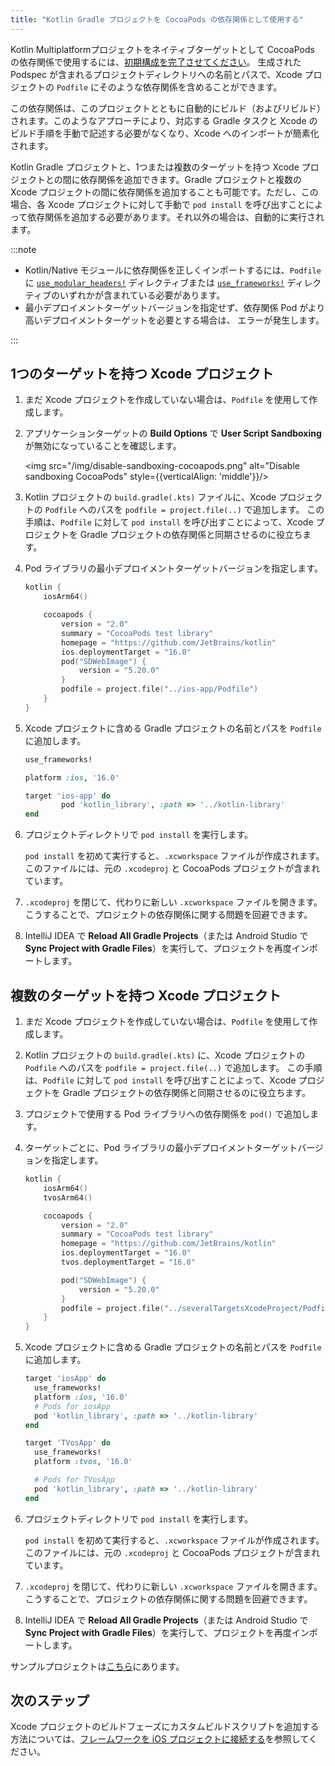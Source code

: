 ```yaml
---
title: "Kotlin Gradle プロジェクトを CocoaPods の依存関係として使用する"
---
```

Kotlin Multiplatformプロジェクトをネイティブターゲットとして CocoaPods の依存関係で使用するには、[初期構成を完了させてください](native-cocoapods#set-up-an-environment-to-work-with-cocoapods)。
生成された Podspec が含まれるプロジェクトディレクトリへの名前とパスで、Xcode プロジェクトの `Podfile` にそのような依存関係を含めることができます。

この依存関係は、このプロジェクトとともに自動的にビルド（およびリビルド）されます。このようなアプローチにより、対応する Gradle タスクと Xcode のビルド手順を手動で記述する必要がなくなり、Xcode へのインポートが簡素化されます。

Kotlin Gradle プロジェクトと、1つまたは複数のターゲットを持つ Xcode プロジェクトとの間に依存関係を追加できます。Gradle プロジェクトと複数の Xcode プロジェクトの間に依存関係を追加することも可能です。ただし、この場合、各 Xcode プロジェクトに対して手動で `pod install` を呼び出すことによって依存関係を追加する必要があります。それ以外の場合は、自動的に実行されます。

:::note
* Kotlin/Native モジュールに依存関係を正しくインポートするには、`Podfile` に
  [`use_modular_headers!`](https://guides.cocoapods.org/syntax/podfile.html#use_modular_headers_bang) ディレクティブまたは
  [`use_frameworks!`](https://guides.cocoapods.org/syntax/podfile.html#use_frameworks_bang) ディレクティブのいずれかが含まれている必要があります。
* 最小デプロイメントターゲットバージョンを指定せず、依存関係 Pod がより高いデプロイメントターゲットを必要とする場合は、
  エラーが発生します。

:::

## 1つのターゲットを持つ Xcode プロジェクト

1. まだ Xcode プロジェクトを作成していない場合は、`Podfile` を使用して作成します。
2. アプリケーションターゲットの **Build Options** で **User Script Sandboxing** が無効になっていることを確認します。

   <img src="/img/disable-sandboxing-cocoapods.png" alt="Disable sandboxing CocoaPods" style={{verticalAlign: 'middle'}}/>

3. Kotlin プロジェクトの `build.gradle(.kts)` ファイルに、Xcode プロジェクトの `Podfile` へのパスを `podfile = project.file(..)` で追加します。
   この手順は、`Podfile` に対して `pod install` を呼び出すことによって、Xcode プロジェクトを Gradle プロジェクトの依存関係と同期させるのに役立ちます。
4. Pod ライブラリの最小デプロイメントターゲットバージョンを指定します。

    ```kotlin
    kotlin {
        iosArm64()

        cocoapods {
            version = "2.0"
            summary = "CocoaPods test library"
            homepage = "https://github.com/JetBrains/kotlin"
            ios.deploymentTarget = "16.0"
            pod("SDWebImage") {
                version = "5.20.0"
            }
            podfile = project.file("../ios-app/Podfile")
        }
    }
    ```

5. Xcode プロジェクトに含める Gradle プロジェクトの名前とパスを `Podfile` に追加します。

    ```ruby
    use_frameworks!

    platform :ios, '16.0'

    target 'ios-app' do
            pod 'kotlin_library', :path => '../kotlin-library'
    end
    ```

6. プロジェクトディレクトリで `pod install` を実行します。

   `pod install` を初めて実行すると、`.xcworkspace` ファイルが作成されます。このファイルには、元の `.xcodeproj` と CocoaPods プロジェクトが含まれています。
7. `.xcodeproj` を閉じて、代わりに新しい `.xcworkspace` ファイルを開きます。こうすることで、プロジェクトの依存関係に関する問題を回避できます。
8. IntelliJ IDEA で **Reload All Gradle Projects**（または Android Studio で **Sync Project with Gradle Files**）を実行して、プロジェクトを再度インポートします。

## 複数のターゲットを持つ Xcode プロジェクト

1. まだ Xcode プロジェクトを作成していない場合は、`Podfile` を使用して作成します。
2. Kotlin プロジェクトの `build.gradle(.kts)` に、Xcode プロジェクトの `Podfile` へのパスを `podfile = project.file(..)` で追加します。
   この手順は、`Podfile` に対して `pod install` を呼び出すことによって、Xcode プロジェクトを Gradle プロジェクトの依存関係と同期させるのに役立ちます。
3. プロジェクトで使用する Pod ライブラリへの依存関係を `pod()` で追加します。
4. ターゲットごとに、Pod ライブラリの最小デプロイメントターゲットバージョンを指定します。

    ```kotlin
    kotlin {
        iosArm64()
        tvosArm64()

        cocoapods {
            version = "2.0"
            summary = "CocoaPods test library"
            homepage = "https://github.com/JetBrains/kotlin"
            ios.deploymentTarget = "16.0"
            tvos.deploymentTarget = "16.0"

            pod("SDWebImage") {
                version = "5.20.0"
            }
            podfile = project.file("../severalTargetsXcodeProject/Podfile") // specify the path to the Podfile
        }
    }
    ```

5. Xcode プロジェクトに含める Gradle プロジェクトの名前とパスを `Podfile` に追加します。

    ```ruby
    target 'iosApp' do
      use_frameworks!
      platform :ios, '16.0'
      # Pods for iosApp
      pod 'kotlin_library', :path => '../kotlin-library'
    end

    target 'TVosApp' do
      use_frameworks!
      platform :tvos, '16.0'

      # Pods for TVosApp
      pod 'kotlin_library', :path => '../kotlin-library'
    end
    ```

6. プロジェクトディレクトリで `pod install` を実行します。

   `pod install` を初めて実行すると、`.xcworkspace` ファイルが作成されます。このファイルには、元の `.xcodeproj` と CocoaPods プロジェクトが含まれています。
7. `.xcodeproj` を閉じて、代わりに新しい `.xcworkspace` ファイルを開きます。こうすることで、プロジェクトの依存関係に関する問題を回避できます。
8. IntelliJ IDEA で **Reload All Gradle Projects**（または Android Studio で **Sync Project with Gradle Files**）を実行して、プロジェクトを再度インポートします。

サンプルプロジェクトは[こちら](https://github.com/Kotlin/kmm-with-cocoapods-multitarget-xcode-sample)にあります。

## 次のステップ

Xcode プロジェクトのビルドフェーズにカスタムビルドスクリプトを追加する方法については、[フレームワークを iOS プロジェクトに接続する](https://www.jetbrains.com/help/kotlin-multiplatform-dev/multiplatform-integrate-in-existing-app.html#connect-the-framework-to-your-ios-project)を参照してください。